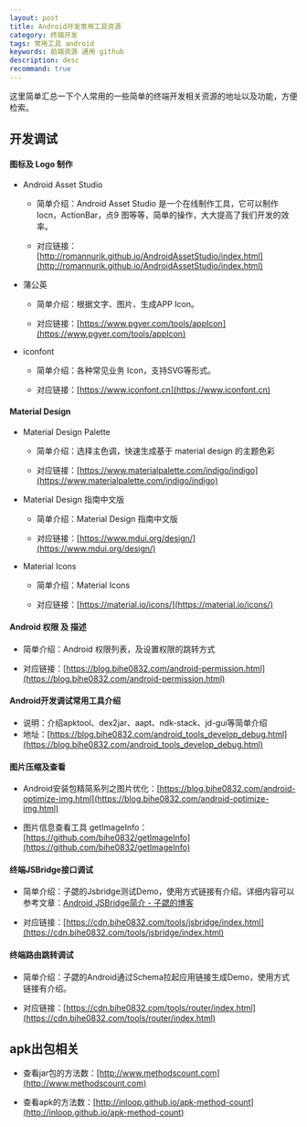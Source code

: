 ```yaml
---
layout: post
title: Android开发常用工具资源
category: 终端开发
tags: 常用工具 android
keywords: 前端资源 通用 github
description: desc
recommand: true
---
```


这里简单汇总一下个人常用的一些简单的终端开发相关资源的地址以及功能，方便检索。

## 开发调试

#### 图标及 Logo 制作

- Android Asset Studio

	-  简单介绍：Android Asset Studio 是一个在线制作工具，它可以制作Iocn，ActionBar，点9 图等等，简单的操作，大大提高了我们开发的效率。
	
	-  对应链接：[http://romannurik.github.io/AndroidAssetStudio/index.html](http://romannurik.github.io/AndroidAssetStudio/index.html)

- 蒲公英

	-  简单介绍：根据文字、图片、生成APP Icon。
	
	-  对应链接：[https://www.pgyer.com/tools/appIcon](https://www.pgyer.com/tools/appIcon)

- iconfont

	-  简单介绍：各种常见业务 Icon，支持SVG等形式。
	
	-  对应链接：[https://www.iconfont.cn](https://www.iconfont.cn)

#### Material Design

- Material Design Palette

	-  简单介绍：选择主色调，快速生成基于 material design  的主题色彩
	
	-  对应链接：[https://www.materialpalette.com/indigo/indigo](https://www.materialpalette.com/indigo/indigo)

- Material Design 指南中文版

	-  简单介绍：Material Design 指南中文版
	
	-  对应链接：[https://www.mdui.org/design/](https://www.mdui.org/design/)

- Material Icons

	-  简单介绍：Material Icons
	
	-  对应链接：[https://material.io/icons/](https://material.io/icons/)

#### Android 权限 及 描述

-  简单介绍：Android 权限列表，及设置权限的跳转方式

-  对应链接：[https://blog.bihe0832.com/android-permission.html](https://blog.bihe0832.com/android-permission.html)

#### Android开发调试常用工具介绍

- 说明：介绍apktool、dex2jar、aapt、ndk-stack、jd-gui等简单介绍
- 地址：[https://blog.bihe0832.com/android_tools_develop_debug.html](https://blog.bihe0832.com/android_tools_develop_debug.html)

#### 图片压缩及查看

- Android安装包精简系列之图片优化：[https://blog.bihe0832.com/android-optimize-img.html](https://blog.bihe0832.com/android-optimize-img.html)
	
- 图片信息查看工具 getImageInfo：[https://github.com/bihe0832/getImageInfo](https://github.com/bihe0832/getImageInfo)

#### 终端JSBridge接口调试

-  简单介绍：子勰的Jsbridge测试Demo，使用方式链接有介绍。详细内容可以参考文章：[Android JSBridge简介 - 子勰的博客](https://blog.bihe0832.com/android_jsbridge.html)

-  对应链接：[https://cdn.bihe0832.com/tools/jsbridge/index.html](https://cdn.bihe0832.com/tools/jsbridge/index.html)

#### 终端路由跳转调试

-  简单介绍：子勰的Android通过Schema拉起应用链接生成Demo，使用方式链接有介绍。

-  对应链接：[https://cdn.bihe0832.com/tools/router/index.html](https://cdn.bihe0832.com/tools/router/index.html)

## apk出包相关

- 查看jar包的方法数：[http://www.methodscount.com](http://www.methodscount.com)

- 查看apk的方法数：[http://inloop.github.io/apk-method-count](http://inloop.github.io/apk-method-count)


